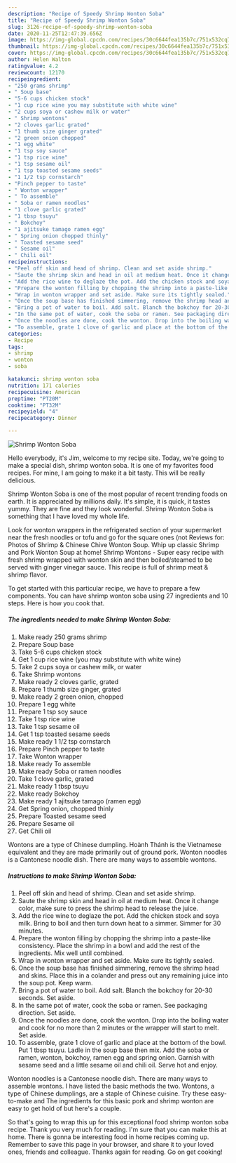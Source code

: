 ```yaml
---
description: "Recipe of Speedy Shrimp Wonton Soba"
title: "Recipe of Speedy Shrimp Wonton Soba"
slug: 3126-recipe-of-speedy-shrimp-wonton-soba
date: 2020-11-25T12:47:39.656Z
image: https://img-global.cpcdn.com/recipes/30c6644fea135b7c/751x532cq70/shrimp-wonton-soba-recipe-main-photo.jpg
thumbnail: https://img-global.cpcdn.com/recipes/30c6644fea135b7c/751x532cq70/shrimp-wonton-soba-recipe-main-photo.jpg
cover: https://img-global.cpcdn.com/recipes/30c6644fea135b7c/751x532cq70/shrimp-wonton-soba-recipe-main-photo.jpg
author: Helen Walton
ratingvalue: 4.2
reviewcount: 12170
recipeingredient:
- "250 grams shrimp"
- " Soup base"
- "5-6 cups chicken stock"
- "1 cup rice wine you may substitute with white wine"
- "2 cups soya or cashew milk or water"
- " Shrimp wontons"
- "2 cloves garlic grated"
- "1 thumb size ginger grated"
- "2 green onion chopped"
- "1 egg white"
- "1 tsp soy sauce"
- "1 tsp rice wine"
- "1 tsp sesame oil"
- "1 tsp toasted sesame seeds"
- "1 1/2 tsp cornstarch"
- "Pinch pepper to taste"
- " Wonton wrapper"
- " To assemble"
- " Soba or ramen noodles"
- "1 clove garlic grated"
- "1 tbsp tsuyu"
- " Bokchoy"
- "1 ajitsuke tamago ramen egg"
- " Spring onion chopped thinly"
- " Toasted sesame seed"
- " Sesame oil"
- " Chili oil"
recipeinstructions:
- "Peel off skin and head of shrimp. Clean and set aside shrimp."
- "Saute the shrimp skin and head in oil at medium heat. Once it change color, make sure to press the shrimp head to release the juice."
- "Add the rice wine to deglaze the pot. Add the chicken stock and soya milk. Bring to boil and then turn down heat to a simmer. Simmer for 30 minutes."
- "Prepare the wonton filling by chopping the shrimp into a paste-like consistency. Place the shrimp in a bowl and add the rest of the ingredients. Mix well until combined."
- "Wrap in wonton wrapper and set aside. Make sure its tightly sealed."
- "Once the soup base has finished simmering, remove the shrimp head and skins. Place this in a colander and press out any remaining juice into the soup pot. Keep warm."
- "Bring a pot of water to boil. Add salt. Blanch the bokchoy for 20-30 seconds. Set aside."
- "In the same pot of water, cook the soba or ramen. See packaging direction. Set aside."
- "Once the noodles are done, cook the wonton. Drop into the boiling water and cook for no more than 2 minutes or the wrapper will start to melt. Set aside."
- "To assemble, grate 1 clove of garlic and place at the bottom of the bowl. Put 1 tbsp tsuyu. Ladle in the soup base then mix. Add the soba or ramen, wonton, bokchoy, ramen egg and spring onion. Garnish with sesame seed and a little sesame oil and chili oil. Serve hot and enjoy."
categories:
- Recipe
tags:
- shrimp
- wonton
- soba

katakunci: shrimp wonton soba 
nutrition: 171 calories
recipecuisine: American
preptime: "PT20M"
cooktime: "PT32M"
recipeyield: "4"
recipecategory: Dinner

---
```



![Shrimp Wonton Soba](https://img-global.cpcdn.com/recipes/30c6644fea135b7c/751x532cq70/shrimp-wonton-soba-recipe-main-photo.jpg)

Hello everybody, it's Jim, welcome to my recipe site. Today, we're going to make a special dish, shrimp wonton soba. It is one of my favorites food recipes. For mine, I am going to make it a bit tasty. This will be really delicious.

Shrimp Wonton Soba is one of the most popular of recent trending foods on earth. It is appreciated by millions daily. It's simple, it is quick, it tastes yummy. They are fine and they look wonderful. Shrimp Wonton Soba is something that I have loved my whole life.

Look for wonton wrappers in the refrigerated section of your supermarket near the fresh noodles or tofu and go for the square ones (not Reviews for: Photos of Shrimp &amp; Chinese Chive Wonton Soup. Whip up classic Shrimp and Pork Wonton Soup at home! Shrimp Wontons - Super easy recipe with fresh shrimp wrapped with wonton skin and then boiled/steamed to be served with ginger vinegar sauce. This recipe is full of shrimp meat &amp; shrimp flavor.


To get started with this particular recipe, we have to prepare a few components. You can have shrimp wonton soba using 27 ingredients and 10 steps. Here is how you cook that.

<!--inarticleads1-->

##### The ingredients needed to make Shrimp Wonton Soba:

1. Make ready 250 grams shrimp
1. Prepare  Soup base
1. Take 5-6 cups chicken stock
1. Get 1 cup rice wine (you may substitute with white wine)
1. Take 2 cups soya or cashew milk, or water
1. Take  Shrimp wontons
1. Make ready 2 cloves garlic, grated
1. Prepare 1 thumb size ginger, grated
1. Make ready 2 green onion, chopped
1. Prepare 1 egg white
1. Prepare 1 tsp soy sauce
1. Take 1 tsp rice wine
1. Take 1 tsp sesame oil
1. Get 1 tsp toasted sesame seeds
1. Make ready 1 1/2 tsp cornstarch
1. Prepare Pinch pepper to taste
1. Take  Wonton wrapper
1. Make ready  To assemble
1. Make ready  Soba or ramen noodles
1. Take 1 clove garlic, grated
1. Make ready 1 tbsp tsuyu
1. Make ready  Bokchoy
1. Make ready 1 ajitsuke tamago (ramen egg)
1. Get  Spring onion, chopped thinly
1. Prepare  Toasted sesame seed
1. Prepare  Sesame oil
1. Get  Chili oil


Wontons are a type of Chinese dumpling. Hoành Thánh is the Vietnamese equivalent and they are made primarily out of ground pork. Wonton noodles is a Cantonese noodle dish. There are many ways to assemble wontons. 

<!--inarticleads2-->

##### Instructions to make Shrimp Wonton Soba:

1. Peel off skin and head of shrimp. Clean and set aside shrimp.
1. Saute the shrimp skin and head in oil at medium heat. Once it change color, make sure to press the shrimp head to release the juice.
1. Add the rice wine to deglaze the pot. Add the chicken stock and soya milk. Bring to boil and then turn down heat to a simmer. Simmer for 30 minutes.
1. Prepare the wonton filling by chopping the shrimp into a paste-like consistency. Place the shrimp in a bowl and add the rest of the ingredients. Mix well until combined.
1. Wrap in wonton wrapper and set aside. Make sure its tightly sealed.
1. Once the soup base has finished simmering, remove the shrimp head and skins. Place this in a colander and press out any remaining juice into the soup pot. Keep warm.
1. Bring a pot of water to boil. Add salt. Blanch the bokchoy for 20-30 seconds. Set aside.
1. In the same pot of water, cook the soba or ramen. See packaging direction. Set aside.
1. Once the noodles are done, cook the wonton. Drop into the boiling water and cook for no more than 2 minutes or the wrapper will start to melt. Set aside.
1. To assemble, grate 1 clove of garlic and place at the bottom of the bowl. Put 1 tbsp tsuyu. Ladle in the soup base then mix. Add the soba or ramen, wonton, bokchoy, ramen egg and spring onion. Garnish with sesame seed and a little sesame oil and chili oil. Serve hot and enjoy.


Wonton noodles is a Cantonese noodle dish. There are many ways to assemble wontons. I have listed the basic methods the two. Wontons, a type of Chinese dumplings, are a staple of Chinese cuisine. Try these easy-to-make and The ingredients for this basic pork and shrimp wonton are easy to get hold of but here&#39;s a couple. 

So that's going to wrap this up for this exceptional food shrimp wonton soba recipe. Thank you very much for reading. I'm sure that you can make this at home. There is gonna be interesting food in home recipes coming up. Remember to save this page in your browser, and share it to your loved ones, friends and colleague. Thanks again for reading. Go on get cooking!
